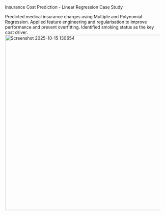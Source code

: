 Insurance Cost Prediction - Linear Regression Case Study  

Predicted medical insurance charges using Multiple and Polynomial Regression. Applied feature engineering and regularisation to improve performance and prevent overfitting. Identified smoking status as the key cost driver.
<img width="1372" height="570" alt="Screenshot 2025-10-15 130654" src="https://github.com/user-attachments/assets/8890c1df-918a-4db5-9393-b5fab990c669" />
